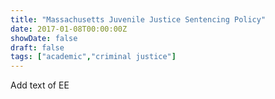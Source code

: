 ```yaml
---
title: "Massachusetts Juvenile Justice Sentencing Policy"
date: 2017-01-08T00:00:00Z
showDate: false
draft: false
tags: ["academic","criminal justice"]
---
```


Add text of EE